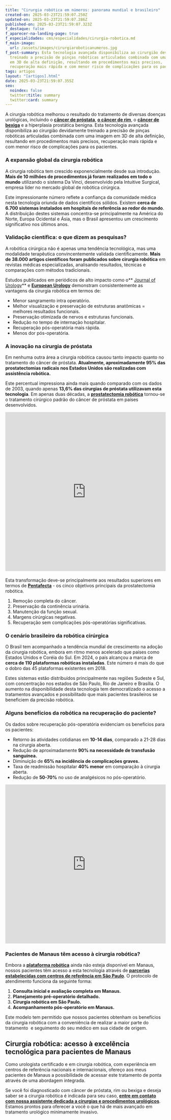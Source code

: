 ```yaml
---
title: "Cirurgia robótica em números: panorama mundial e brasileiro"
created-on: 2025-03-23T21:59:07.250Z
updated-on: 2025-03-23T21:59:07.286Z
published-on: 2025-03-23T21:59:07.323Z
f_destaque: false
f_aparecer-na-landing-page: true
f_especialidades: cms/especialidades/cirurgia-robotica.md
f_main-image:
  url: /assets/images/cirurgiaroboticanumeros.jpg
f_post-summary: Esta tecnologia avançada disponibiliza ao cirurgião devidamente
  treinado a precisão de pinças robóticas articuladas combinada com uma imagem
  em 3D de alta definição, resultando em procedimentos mais precisos,
  recuperação mais rápida e com menor risco de complicações para os pacientes.
tags: artigos
layout: "[artigos].html"
date: 2025-03-23T21:59:07.355Z
seo:
  noindex: false
  twitter:title: summary
  twitter:card: summary
---
```

A cirurgia robótica melhorou o resultado do tratamento de diversas doenças urológicas, incluindo o **[câncer de próstata](https://uroconsult.com.br/artigos/cancer-de-prostata-a-importancia-do-diagnostico-precoce/)**, **[o câncer de rim](https://uroconsult.com.br/artigos/c%C3%A2ncer-de-rim-da-crescente-incid%C3%AAncia-%C3%A0-nefrectomia-parcial/)**, o **[câncer de bexiga](https://uroconsult.com.br/artigos/cancer-de-bexiga-diagnostico-e-tratamento-do-quarto-cancer-mais-comum-em-homens/)** e a hiperplasia prostática benigna. Esta tecnologia avançada disponibiliza ao cirurgião devidamente treinado a precisão de pinças robóticas articuladas combinada com uma imagem em 3D de alta definição, resultando em procedimentos mais precisos, recuperação mais rápida e com menor risco de complicações para os pacientes.

### A expansão global da cirurgia robótica

A cirurgia robótica tem crescido exponencialmente desde sua introdução. **Mais de 10 milhões de procedimentos já foram realizados em todo o mundo** utilizando o sistema Da Vinci, desenvolvido pela Intuitive Surgical, empresa líder no mercado global de robótica cirúrgica.

Este impressionante número reflete a confiança da comunidade médica nesta tecnologia oriunda de dados científicos sólidos. Existem **cerca de 6.700 sistemas instalados em hospitais de referência ao redor do mundo**. A distribuição destes sistemas concentra-se principalmente na América do Norte, Europa Ocidental e Ásia, mas o Brasil apresentou um crescimento significativo nos últimos anos.

### Validação científica: o que dizem as pesquisas?

A robótica cirúrgica não é apenas uma tendência tecnológica, mas uma modalidade terapêutica convincentemente validada cientificamente. **Mais de 38.000 artigos científicos foram publicados sobre cirurgia robótica** em revistas médicas especializadas, analisando resultados, técnicas e comparações com métodos tradicionais.

Estudos publicados em periódicos de alto impacto como o** [Journal of Urology](https://www.auajournals.org/journal/juro)** e **[European Urology](https://www.europeanurology.com/)** demonstram consistentemente as vantagens da cirurgia robótica em termos de:

* Menor sangramento intra operatório.
* Melhor visualização e preservação de estruturas anatômicas = melhores resultados funcionais.
* Preservação otimizada de nervos e estruturas funcionais.
* Redução no tempo de internação hospitalar.
* Recuperação pós-operatória mais rápida.
* Menos dor pós-operatória.

### A inovação na cirurgia de próstata

Em nenhuma outra área a cirurgia robótica causou tanto impacto quanto no tratamento do câncer de próstata. **Atualmente, aproximadamente 95% das prostatectomias radicais nos Estados Unidos são realizadas com assistência robótica.**

Este percentual impressiona ainda mais quando comparado com os dados de 2003, quando apenas **13,6% das cirurgias de próstata utilizavam esta tecnologia**. Em apenas duas décadas, a **[prostatectomia robótica](https://uroconsult.com.br/artigos/cirurgia-robotica-para-cancer-de-prostata-vantagens-e-desvantagens/)** tornou-se o tratamento cirúrgico padrão do câncer de próstata em países desenvolvidos.

<div style="text-align: center; margin-bottom: 20px;">
  <iframe
    width="100%"
    height="500"
    src="https://www.youtube.com/embed/j2zaLQv1bWo"
    title="Os 5 objetivos da prostatectomia para câncer de próstata"
    frameborder="0"
    allow="accelerometer; autoplay; clipboard-write; encrypted-media; gyroscope; picture-in-picture; web-share"
    referrerpolicy="strict-origin-when-cross-origin"
    allowfullscreen
    id="responsive-video"
    style="max-width: 800px; margin: 0 auto; display: block;"
  ></iframe>
  <script>
    function adjustIframeHeight() {
      var iframe = document.getElementById('responsive-video');
      if (window.innerWidth < 768) {
        iframe.style.height = '300px'; // Altura para celular
      } else {
        iframe.style.height = '500px'; // Altura para desktop
      }
    }  </script>
</div>

Esta transformação deve-se principalmente aos resultados superiores em termos de **[Pentafecta](https://uroconsult.com.br/artigos/os-5-objetivos-da-prostatectomia-para-cancer-de-prostata/)** - os cinco objetivos principais da prostatectomia robótica.

1. Remoção completa do câncer.
2. Preservação da continência urinária.
3. Manutenção da função sexual.
4. Margens cirúrgicas negativas.
5. Recuperação sem complicações pós-operatórias significativas.

### O cenário brasileiro da robótica cirúrgica

O Brasil tem acompanhado a tendência mundial de crescimento na adoção da cirurgia robótica, embora em ritmo menos acelerado que países como Estados Unidos e Coréia do Sul. Em 2024, o país alcançou a marca de **cerca de 110 plataformas robóticas instaladas**. Este número é mais do que o dobro das 45 plataformas existentes em 2018.

Estes sistemas estão distribuídos principalmente nas regiões Sudeste e Sul, com concentração nos estados de São Paulo, Rio de Janeiro e Brasília. O aumento na disponibilidade desta tecnologia tem democratizado o acesso a tratamentos avançados e possibilitado que mais pacientes brasileiros se beneficiem da precisão robótica.

### Alguns benefícios da robótica na recuperação do paciente?

Os dados sobre recuperação pós-operatória evidenciam os benefícios para os pacientes:

* Retorno às atividades cotidianas em **10-14 dias**, comparado a 21-28 dias na cirurgia aberta.
* Redução de aproximadamente **90% na necessidade de transfusão sanguínea.**
* Diminuição de **65% na incidência de complicações graves.**
* Taxa de readmissão hospitalar **40% menor** em comparação à cirurgia aberta.
* Redução de **50-70%** no uso de analgésicos no pós-operatório.

<div style="text-align: center; margin-bottom: 20px;">
  <iframe
    width="100%"
    height="500"
    src="https://www.youtube.com/embed/EtSwm4qoiHo"
    title="Cirurgia Robótica para Câncer de Rim #CirurgiaRobotica #CancerDeRim #UrologistaManaus #Urooncologia"
    frameborder="0"
    allow="accelerometer; autoplay; clipboard-write; encrypted-media; gyroscope; picture-in-picture; web-share"
    referrerpolicy="strict-origin-when-cross-origin"
    allowfullscreen
    id="responsive-video"
    style="max-width: 800px; margin: 0 auto; display: block;"
  ></iframe>
  <script>
    function adjustIframeHeight() {
      var iframe = document.getElementById('responsive-video');
      if (window.innerWidth < 768) {
        iframe.style.height = '300px'; // Altura para celular
      } else {
        iframe.style.height = '500px'; // Altura para desktop
      }
    }  </script>
</div>

### Pacientes de Manaus têm acesso à cirurgia robótica?

Embora a **[plataforma robótica](https://uroconsult.com.br/artigos/rob%C3%B3tica-na-cirurgia-de-pr%C3%B3stata-entendendo-as-partes-do-sistema-cir%C3%BArgico/)** ainda não esteja disponível em Manaus, nossos pacientes têm acesso a esta tecnologia através de **[parcerias estabelecidas com centros de referência em São Paulo](https://uroconsult.com.br/artigos/prostatectomia-robotica-para-pacientes-de-manaus/)**. O protocolo de atendimento funciona da seguinte forma:

1. **Consulta inicial e avaliação completa em Manaus.**
2. **Planejamento pré-operatório detalhado.**
3. **Cirurgia robótica em São Paulo.**
4. **Acompanhamento pós-operatório em Manaus.**

Este modelo tem permitido que nossos pacientes obtenham os benefícios da cirurgia robótica com a conveniência de realizar a maior parte do tratamento  e seguimento do seu médico em sua cidade de origem.

## Cirurgia robótica: acesso à excelência tecnológica para pacientes de Manaus

Como urologista certificado e em cirurgia robótica, com experiência em centros de referência nacionais e internacionais, ofereço aos meus pacientes de Manaus a possibilidade de acessar este tratamento de ponta através de uma abordagem integrada.

Se você foi diagnosticado com câncer de próstata, rim ou bexiga e deseja saber se a cirurgia robótica é indicada para seu caso, **[entre em contato com nossa assistente dedicada a cirurgias e procedimentos urológicos](https://api.whatsapp.com/send?phone=5592982252490)**. Estamos prontos para oferecer a você o que há de mais avançado em tratamento urológico minimamente invasivo.